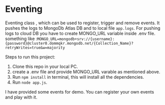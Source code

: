 # Eventing
Eventing class , which can be used to register, trigger and remove events.
It pushes the logs to MongoDb Atlas DB and to local file `app.logs`. For pushing logs to cloud DB you have to create 
MONGO_URL variable inside .env file.
something like :`MONGO_URL=mongodb+srv://{username}:{password}@cluster0.dommqkr.mongodb.net/{Collection_Name}?retryWrites=true&w=majority` 

Steps to run this project:
1. Clone this repo in your local PC.
2. create a .env file and provide MONGO_URL varable as mentioned above.
3. Run `npm install` in terminal, this will install all the dependencies.
4. Run `node app.js`.


I have provided some events for demo. You can register your own events and play with it.
